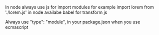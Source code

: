 In node always use js for import modules for example
import lorem from './lorem.js' in node availabe babel for transform js

Always use "type": "module", in your package.json when you use ecmascript